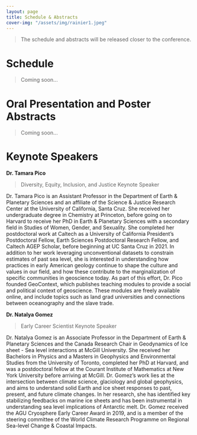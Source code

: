 ```yaml
---
layout: page
title: Schedule & Abstracts
cover-img: "/assets/img/rainier1.jpeg"
---
```


> The schedule and abstracts will be released closer to the conference.

# Schedule

> Coming soon...

# Oral Presentation and Poster Abstracts

> Coming soon...

# Keynote Speakers

__Dr. Tamara Pico__
> Diversity, Equity, Inclusion, and Justice Keynote Speaker

Dr. Tamara Pico is an Assistant Professor in the Department of Earth & Planetary Sciences and an affiliate of the Science & Justice Research Center at the University of California, Santa Cruz. She received her undergraduate degree in Chemistry at Princeton, before going on to Harvard to receive her PhD in Earth & Planetary Sciences with a secondary field in Studies of Women, Gender, and Sexuality. She completed her postdoctoral work at Caltech as a University of California President’s Postdoctoral Fellow, Earth Sciences Postdoctoral Research Fellow, and Caltech AGEP Scholar, before beginning at UC Santa Cruz in 2021. In addition to her work leveraging unconventional datasets to constrain estimates of past sea level, she is interested in understanding how practices in early American geology continue to shape the culture and values in our field, and how these contribute to the marginalization of specific communities in geoscience today. As part of this effort, Dr. Pico founded GeoContext, which publishes teaching modules to provide a social and political context of geoscience. These modules are freely available online, and include topics such as land grad universities and connections between oceanography and the slave trade. 


__Dr. Natalya Gomez__
> Early Career Scientist Keynote Speaker

Dr. Natalya Gomez is an Associate Professor in the Department of Earth & Planetary Sciences and the Canada Research Chair in Geodynamics of Ice sheet - Sea level interactions at McGill University. She received her Bachelors in Physics and a Masters in Geophysics and Environmental Studies from the University of Toronto, completed her PhD at Harvard, and was a postdoctoral fellow at the Courant Institute of Mathematics at New York University before arriving at McGill. Dr. Gomez’s work lies at the intersection between climate science, glaciology and global geophysics, and aims to understand solid Earth and ice sheet responses to past, present, and future climate changes. In her research, she has identified key stabilizing feedbacks on marine ice sheets and has been instrumental in understanding sea level implications of Antarctic melt. Dr. Gomez received the AGU Cryosphere Early Career Award in 2019, and is a member of the steering committee of the World Climate Research Programme on Regional Sea-level Change & Coastal Impacts.